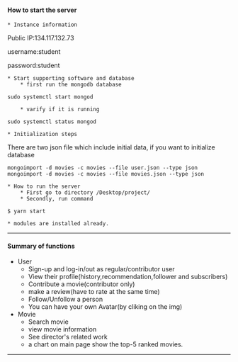 #### How to start the server

    * Instance information

Public IP:134.117.132.73

username:student

password:student

    * Start supporting software and database
        * first run the mongodb database
```plain
sudo systemctl start mongod
```
        * varify if it is running
```plain
sudo systemctl status mongod
```
    * Initialization steps

There are two json file which include initial data, if you want to initialize database

```plain
mongoimport -d movies -c movies --file user.json --type json
mongoimport -d movies -c movies --file movies.json --type json
```
    * How to run the server
        * First go to directory /Desktop/project/
        * Secondly, run command
```plain
$ yarn start
```
    * modules are installed already.

---
#### 

#### Summary of functions

* User
    * Sign-up and log-in/out as regular/contributor user
    * View their profile(history,recommendation,follower and subscribers)
    * Contribute a movie(contributor only)
    * make a review(have to rate at the same time)
    * Follow/Unfollow a person
    * You can have your own Avatar(by cliking on the img)
* Movie
    * Search movie
    * view movie information
    * See director's related work
    * a chart on main page show the top-5 ranked movies.

---










